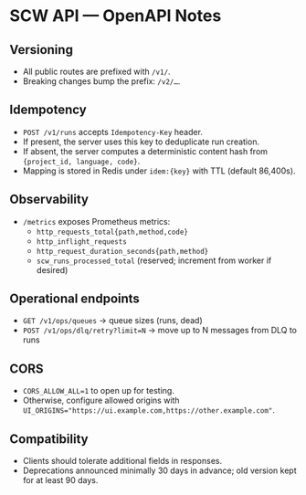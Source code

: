 # SCW API — OpenAPI Notes

## Versioning
- All public routes are prefixed with `/v1/`.
- Breaking changes bump the prefix: `/v2/…`.

## Idempotency
- `POST /v1/runs` accepts `Idempotency-Key` header.
- If present, the server uses this key to deduplicate run creation.
- If absent, the server computes a deterministic content hash from `{project_id, language, code}`.
- Mapping is stored in Redis under `idem:{key}` with TTL (default 86,400s).

## Observability
- `/metrics` exposes Prometheus metrics:
  - `http_requests_total{path,method,code}`
  - `http_inflight_requests`
  - `http_request_duration_seconds{path,method}`
  - `scw_runs_processed_total` (reserved; increment from worker if desired)

## Operational endpoints
- `GET /v1/ops/queues` → queue sizes (runs, dead)
- `POST /v1/ops/dlq/retry?limit=N` → move up to N messages from DLQ to runs

## CORS
- `CORS_ALLOW_ALL=1` to open up for testing.
- Otherwise, configure allowed origins with `UI_ORIGINS="https://ui.example.com,https://other.example.com"`.

## Compatibility
- Clients should tolerate additional fields in responses.
- Deprecations announced minimally 30 days in advance; old version kept for at least 90 days.
